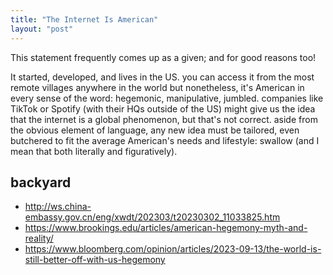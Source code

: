 ```yaml
---
title: "The Internet Is American"
layout: "post"
---
```


This statement frequently comes up as a given; and for good reasons too!

It started, developed, and lives in the US. you can access it from the most remote villages anywhere in the world but nonetheless, it's American in every sense of the word: hegemonic, manipulative, jumbled. companies like TikTok or Spotify (with their HQs outside of the US) might give us the idea that the internet is a global phenomenon, but that's not correct. aside from the obvious element of language, any new idea must be tailored, even butchered to fit the average American's needs and lifestyle: swallow (and I mean that both literally and figuratively).

## backyard
- http://ws.china-embassy.gov.cn/eng/xwdt/202303/t20230302_11033825.htm
- https://www.brookings.edu/articles/american-hegemony-myth-and-reality/
- https://www.bloomberg.com/opinion/articles/2023-09-13/the-world-is-still-better-off-with-us-hegemony
